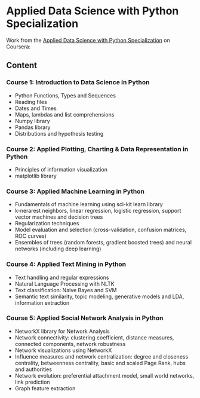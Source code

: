 # Applied Data Science with Python Specialization

Work from the [Applied Data Science with Python Specialization](https://www.coursera.org/specializations/data-science-python) on Coursera:

## Content

### Course 1: Introduction to Data Science in Python

- Python Functions, Types and Sequences
- Reading files
- Dates and Times
- Maps, lambdas and list comprehensions
- Numpy library
- Pandas library
- Distributions and hypothesis testing

### Course 2: Applied Plotting, Charting & Data Representation in Python

- Principles of information visualization
- matplotlib library

### Course 3: Applied Machine Learning in Python

- Fundamentals of machine learning using sci-kit learn library
- k-nerarest neighbors,  linear regression, logistic regression, support vector machines and decision trees
- Regularization techniques
- Model evaluation and selection (cross-validation, confusion matrices, ROC curves)
- Ensembles of trees (random forests, gradient boosted trees) and neural networks (including deep learning)

### Course 4: Applied Text Mining in Python

- Text handling and regular expressions
- Natural Language Processing with NLTK
- Text classification: Naive Bayes and SVM
- Semantic text similarity, topic modeling, generative models and LDA, information extraction

### Course 5: Applied Social Network Analysis in Python

- NetworkX library for Network Analysis
- Network connectivity: clustering coefficient, distance measures, connected components, network robustness 
- Network visualizations using NetworkX
- Influence measures and network centralization: degree and closeness centrality, betweenness centrality, basic and scaled Page Rank, hubs and authorities
- Network evolution: preferential attachment model, small world networks, link prediction 
- Graph feature extraction 




